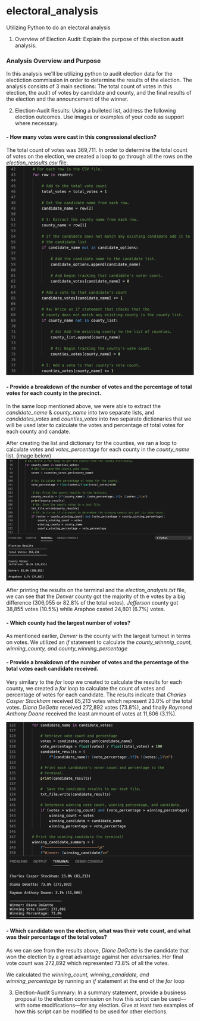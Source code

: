 # electoral_analysis
Utilizing Python to do an electoral analysis 




1. Overview of Election Audit: Explain the purpose of this election audit analysis.

### Analysis Overview and Purpose
In this analysis we'll be utilizing python to audit election data for the electiction commission in order to determine the results of the election.  The analysis consists of 3 main sections: The total count of votes in this election, the audit of votes by candidate and county, and the final results of the election and the announcement of the winner.

2. Election-Audit Results: 
Using a bulleted list, address the following election outcomes. Use images or examples of your code as support where necessary.
  
  #### - How many votes were cast in this congressional election?
  The total count of votes was 369,711. In order to determine the total count of votes on the election, we created a loop to go through all the rows on the *election_ressults.csv* file. 
  ![image](https://github.com/ejyongc/election_analysis/blob/main/Resources/List%20and%20dictionary%20loop.png)
  
  #### - Provide a breakdown of the number of votes and the percentage of total votes for each county in the precinct.
  In the same loop mentioned above, we were able to extract the *candidate_name* & *county_name* into two separate lists, and *candidates_votes* and *counties_votes* into two separate dictionaries that we will be used later to calculate the votes and percentage of total votes for each county and candate.
  
  After creating the list and dictionary for the counties, we ran a loop to calculate *votes* and *votes_percentage* for each county in the *county_name* list. (image below)
  ![image](https://github.com/ejyongc/election_analysis/blob/main/Resources/Loop%20for%20counties.png)
  
  After printing the results on the terminal and the *election_analysis.txt* file, we can see that the *Denver* county got the majority of th   e votes by a big difference (306,055 or 82.8% of the total votes). *Jefferson* county got 38,855 votes (10.5%) while Araphoe casted 24,801 (6.7%) votes. 
  
  #### - Which county had the largest number of votes?
  As mentioned earlier, *Denver* is the county with the largest turnout in terms on votes. We utilized an *if* statement to calculate the *county_winnnig_count, winning_county, and county_winning_percentage*
  
  #### - Provide a breakdown of the number of votes and the percentage of the total votes each candidate received.
  Very similary to the *for* loop we created to calculate the results for each county, we created a *for* loop to calculate the count of votes and percentage of votes for each candidate.
  The results indicate that *Charles Casper Stockham* received 85,213 votes which represent 23.0% of the total votes.  *Diana DeGette* received 272,892 votes (73.8%), and finally *Raymond Anthony Doane* received the least ammount of votes at 11,606 (3.1%). 
  
  ![image](https://github.com/ejyongc/election_analysis/blob/main/Resources/loop%20for%20candidates.png)
  
  #### - Which candidate won the election, what was their vote count, and what was their percentage of the total votes?
  As we can see from the results above, *Diane DeGette* is the candidate that won the election by a great advantage against her adversaries. Her final vote count was 272,892 which represented 73.8% of all the votes. 
  
  We calculated the *winning_count, winning_candidate, and winning_percentage* by running an *if* statement at the end of the *for* loop 
  
  
3. Election-Audit Summary: In a summary statement, provide a business proposal to the election commission on how this script can be used—with some modifications—for any election. Give at least two examples of how this script can be modified to be used for other elections. 

